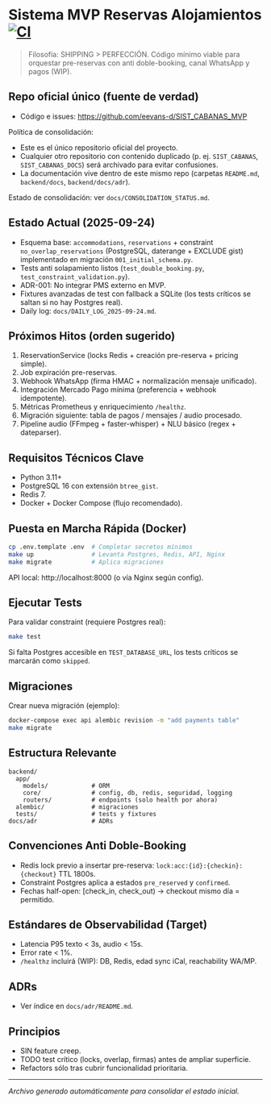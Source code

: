 # Sistema MVP Reservas Alojamientos [![CI](https://github.com/eevans-d/SIST_CABANAS_MVP/actions/workflows/ci.yml/badge.svg)](https://github.com/eevans-d/SIST_CABANAS_MVP/actions/workflows/ci.yml)

> Filosofía: SHIPPING > PERFECCIÓN. Código mínimo viable para orquestar pre-reservas con anti doble-booking, canal WhatsApp y pagos (WIP).

## Repo oficial único (fuente de verdad)
- Código e issues: https://github.com/eevans-d/SIST_CABANAS_MVP

Política de consolidación:
- Este es el único repositorio oficial del proyecto.
- Cualquier otro repositorio con contenido duplicado (p. ej. `SIST_CABANAS`, `SIST_CABANAS_DOCS`) será archivado para evitar confusiones.
- La documentación vive dentro de este mismo repo (carpetas `README.md`, `backend/docs`, `backend/docs/adr`).

Estado de consolidación: ver `docs/CONSOLIDATION_STATUS.md`.

## Estado Actual (2025-09-24)
- Esquema base: `accommodations`, `reservations` + constraint `no_overlap_reservations` (PostgreSQL, daterange + EXCLUDE gist) implementado en migración `001_initial_schema.py`.
- Tests anti solapamiento listos (`test_double_booking.py`, `test_constraint_validation.py`).
- ADR-001: No integrar PMS externo en MVP.
- Fixtures avanzadas de test con fallback a SQLite (los tests críticos se saltan si no hay Postgres real).
- Daily log: `docs/DAILY_LOG_2025-09-24.md`.

## Próximos Hitos (orden sugerido)
1. ReservationService (locks Redis + creación pre-reserva + pricing simple).
2. Job expiración pre-reservas.
3. Webhook WhatsApp (firma HMAC + normalización mensaje unificado).
4. Integración Mercado Pago mínima (preferencia + webhook idempotente).
5. Métricas Prometheus y enriquecimiento `/healthz`.
6. Migración siguiente: tabla de pagos / mensajes / audio procesado.
7. Pipeline audio (FFmpeg + faster-whisper) + NLU básico (regex + dateparser).

## Requisitos Técnicos Clave
- Python 3.11+
- PostgreSQL 16 con extensión `btree_gist`.
- Redis 7.
- Docker + Docker Compose (flujo recomendado).

## Puesta en Marcha Rápida (Docker)
```bash
cp .env.template .env  # Completar secretos mínimos
make up                # Levanta Postgres, Redis, API, Nginx
make migrate           # Aplica migraciones
```
API local: http://localhost:8000 (o vía Nginx según config).

## Ejecutar Tests
Para validar constraint (requiere Postgres real):
```bash
make test
```
Si falta Postgres accesible en `TEST_DATABASE_URL`, los tests críticos se marcarán como `skipped`.

## Migraciones
Crear nueva migración (ejemplo):
```bash
docker-compose exec api alembic revision -m "add payments table"
make migrate
```

## Estructura Relevante
```
backend/
  app/
    models/            # ORM
    core/              # config, db, redis, seguridad, logging
    routers/           # endpoints (solo health por ahora)
  alembic/             # migraciones
  tests/               # tests y fixtures
docs/adr               # ADRs
```

## Convenciones Anti Doble-Booking
- Redis lock previo a insertar pre-reserva: `lock:acc:{id}:{checkin}:{checkout}` TTL 1800s.
- Constraint Postgres aplica a estados `pre_reserved` y `confirmed`.
- Fechas half-open: [check_in, check_out) → checkout mismo día = permitido.

## Estándares de Observabilidad (Target)
- Latencia P95 texto < 3s, audio < 15s.
- Error rate < 1%.
- `/healthz` incluirá (WIP): DB, Redis, edad sync iCal, reachability WA/MP.

## ADRs
- Ver índice en `docs/adr/README.md`.

## Principios
- SIN feature creep.
- TODO test crítico (locks, overlap, firmas) antes de ampliar superficie.
- Refactors sólo tras cubrir funcionalidad prioritaria.

---
_Archivo generado automáticamente para consolidar el estado inicial._
